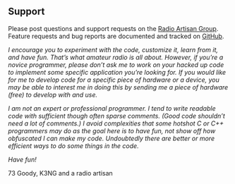 ## Support

Please post questions and support requests on the [Radio Artisan Group](https://groups.yahoo.com/neo/groups/radioartisan/info).  Feature requests and bug reports are documented and tracked on [GitHub](https://github.com/k3ng/k3ng_cw_keyer/issues).

_I encourage you to experiment with the code, customize it, learn from it, and have fun.  That’s what amateur radio is all about.  However, if you’re a novice programmer, please don’t ask me to work on your hacked up code to implement some specific application you’re looking for.  If you would like for me to develop code for a specific piece of hardware or a device, you may be able to interest me in doing this by sending me a piece of hardware (free) to develop with and use._

_I am not an expert or professional programmer.  I tend to write readable code with sufficient though often sparse comments.  (Good code shouldn’t need a lot of comments.) I avoid complexities that some hotshot C or C++ programmers may do as the goal here is to have fun, not show off how obfuscated I can make my code.  Undoubtedly there are better or more efficient ways to do some things in the code._

_Have fun!_

73
Goody, K3NG and a radio artisan